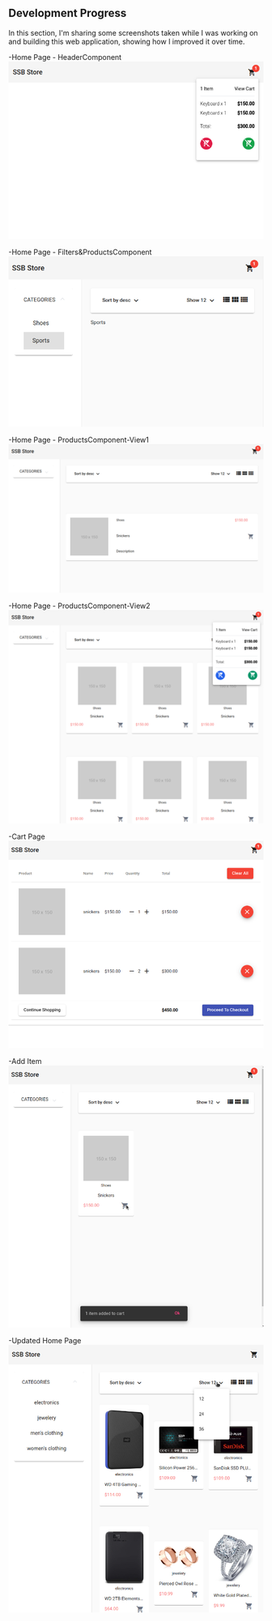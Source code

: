 ## Development Progress

In this section, I'm sharing some screenshots taken while I was working on and building this web application, showing how I improved it over time.

-Home Page - HeaderComponent
![HeaderComponent-HomePage](01-HeaderComponent.png)

-Home Page - Filters&ProductsComponent
![Filters&ProductsComponents-HomePage](02-Filters&ProductsComponents.png)

-Home Page - ProductsComponent-View1
![ProductsComponent-View1-HomePage](03-ProductsComponent-View1.png)

-Home Page - ProductsComponent-View2
![ProductsComponent-View2-HomePage](04-ProductsComponent-View2.png)

-Cart Page
![CartPage](05-CartPage.png)

-Add Item
![AddItem](06-AddItem.png)

-Updated Home Page
![HomePage](07-HomePage.png)



